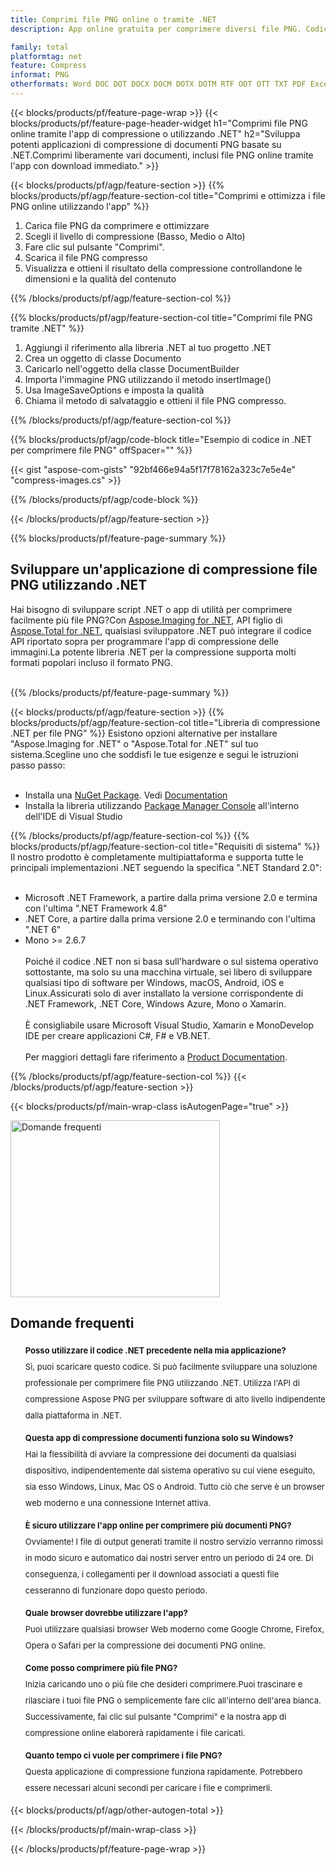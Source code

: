 ```yaml
---
title: Comprimi file PNG online o tramite .NET
description: App online gratuita per comprimere diversi file PNG. Codice della libreria di compressione .NET per documenti PNG.

family: total
platformtag: net
feature: Compress
informat: PNG
otherformats: Word DOC DOT DOCX DOCM DOTX DOTM RTF ODT OTT TXT PDF Excel XLS XLSX XLSB XLSM XLT XLTX XLTM CSV TSV ODS Image BMP GIF JPEG JPG PNG APNG TIFF
---
```

{{< blocks/products/pf/feature-page-wrap >}}
{{< blocks/products/pf/feature-page-header-widget h1="Comprimi file PNG online tramite l'app di compressione o utilizzando .NET" h2="Sviluppa potenti applicazioni di compressione di documenti PNG basate su .NET.Comprimi liberamente vari documenti, inclusi file PNG online tramite l'app con download immediato." >}}

{{< blocks/products/pf/agp/feature-section >}}
{{% blocks/products/pf/agp/feature-section-col title="Comprimi e ottimizza i file PNG online utilizzando l'app" %}}

1. Carica file PNG da comprimere e ottimizzare
1. Scegli il livello di compressione (Basso, Medio o Alto)
1. Fare clic sul pulsante "Comprimi".
1. Scarica il file PNG compresso
1. Visualizza e ottieni il risultato della compressione controllandone le dimensioni e la qualità del contenuto

{{% /blocks/products/pf/agp/feature-section-col %}}

{{% blocks/products/pf/agp/feature-section-col title="Comprimi file PNG tramite .NET" %}}

1. Aggiungi il riferimento alla libreria .NET al tuo progetto .NET
1. Crea un oggetto di classe Documento
1. Caricarlo nell'oggetto della classe DocumentBuilder
1. Importa l'immagine PNG utilizzando il metodo insertImage()
1. Usa ImageSaveOptions e imposta la qualità
1. Chiama il metodo di salvataggio e ottieni il file PNG compresso.

{{% /blocks/products/pf/agp/feature-section-col %}}

{{% blocks/products/pf/agp/code-block title="Esempio di codice in .NET per comprimere file PNG" offSpacer="" %}}

{{< gist "aspose-com-gists" "92bf466e94a5f17f78162a323c7e5e4e" "compress-images.cs" >}}

{{% /blocks/products/pf/agp/code-block %}}

{{< /blocks/products/pf/agp/feature-section >}}


{{% blocks/products/pf/feature-page-summary %}}


<h2>Sviluppare un'applicazione di compressione file PNG utilizzando .NET</h2>

Hai bisogno di sviluppare script .NET o app di utilità per comprimere facilmente più file PNG?Con [Aspose.Imaging for .NET](https://products.aspose.com/imaging/net/), API figlio di [Aspose.Total for .NET](https://products.aspose.com/total/net/), qualsiasi sviluppatore .NET può integrare il codice API riportato sopra per programmare l'app di compressione delle immagini.La potente libreria .NET per la compressione supporta molti formati popolari incluso il formato PNG.<br /><br />

{{% /blocks/products/pf/feature-page-summary %}}

{{< blocks/products/pf/agp/feature-section >}}
{{% blocks/products/pf/agp/feature-section-col title="Libreria di compressione .NET per file PNG" %}}
Esistono opzioni alternative per installare "Aspose.Imaging for .NET" o "Aspose.Total for .NET" sul tuo sistema.Scegline uno che soddisfi le tue esigenze e segui le istruzioni passo passo:<br /><br />

- Installa una [NuGet Package](https://www.nuget.org/packages/Aspose.Imaging/). Vedi [Documentation](https://docs.aspose.com/imaging/net/installation/#installing-asposeimaging-for-net-through-nuget)
- Installa la libreria utilizzando [Package Manager Console](https://docs.aspose.com/imaging/net/installation/#install-or-update-asposeimaging-using-the-package-manager-console) all'interno dell'IDE di Visual Studio

{{% /blocks/products/pf/agp/feature-section-col %}}
{{% blocks/products/pf/agp/feature-section-col title="Requisiti di sistema" %}}
Il nostro prodotto è completamente multipiattaforma e supporta tutte le principali implementazioni .NET seguendo la specifica ".NET Standard 2.0":<br /><br />

- Microsoft .NET Framework, a partire dalla prima versione 2.0 e termina con l'ultima ".NET Framework 4.8"
- .NET Core, a partire dalla prima versione 2.0 e terminando con l'ultima ".NET 6"
- Mono >= 2.6.7
<br /><br />
Poiché il codice .NET non si basa sull'hardware o sul sistema operativo sottostante, ma solo su una macchina virtuale, sei libero di sviluppare qualsiasi tipo di software per Windows, macOS, Android, iOS e Linux.Assicurati solo di aver installato la versione corrispondente di .NET Framework, .NET Core, Windows Azure, Mono o Xamarin.<br /><br />
È consigliabile usare Microsoft Visual Studio, Xamarin e MonoDevelop IDE per creare applicazioni C#, F# e VB.NET.
<br /><br />
Per maggiori dettagli fare riferimento a [Product Documentation](https://docs.aspose.com/imaging/net/system-requirements/).

{{% /blocks/products/pf/agp/feature-section-col %}}
{{< /blocks/products/pf/agp/feature-section >}}

{{< blocks/products/pf/main-wrap-class isAutogenPage="true" >}}

<style>.howtolist li{margin-right: 0!important;line-height: 26px;position: relative;margin-bottom: 10px;font-size: 13px;list-style-type: none;}</style>
<div class="col-md-12 tl bg-gray-dark howtolist section">
  <a class="anchor" name="faqpage"></a>
  <div class="container tl dflex" itemscope="" itemtype="https://schema.org/FAQPage">
      <div class="col-md-4 howtosectiongfx">
          <img class="social-panel-hide-on-mobile" src="https://www.groupdocs.cloud/templates/brand/images/groupdocs/conversion/groupdocs_conversion-brand.png" alt="Domande frequenti" width="335" height="283">
      </div>
      <div class="howtosection col-md-8">
          <div>
              <h2>Domande frequenti</h2>
               <ul>
                  <li itemscope="" itemprop="mainEntity" itemtype="https://schema.org/Question">
                      <div>
                          <span itemprop="name"><b>Posso utilizzare il codice .NET precedente nella mia applicazione?</b></span>
                      </div>
                      <div itemscope="" itemprop="acceptedAnswer" itemtype="https://schema.org/Answer">
                          <span itemprop="text">Sì, puoi scaricare questo codice. Si può facilmente sviluppare una soluzione professionale per comprimere file PNG utilizzando .NET. Utilizza l'API di compressione Aspose PNG per sviluppare software di alto livello indipendente dalla piattaforma in .NET.</span>
                      </div>
                  </li>
                  <li itemscope="" itemprop="mainEntity" itemtype="https://schema.org/Question">
                      <div>
                          <span itemprop="name"><b>Questa app di compressione documenti funziona solo su Windows?</b></span>
                      </div>
                      <div itemscope="" itemprop="acceptedAnswer" itemtype="https://schema.org/Answer">
                          <span itemprop="text">Hai la flessibilità di avviare la compressione dei documenti da qualsiasi dispositivo, indipendentemente dal sistema operativo su cui viene eseguito, sia esso Windows, Linux, Mac OS o Android. Tutto ciò che serve è un browser web moderno e una connessione Internet attiva.</span>
                      </div>
                  </li>
                  <li itemscope="" itemprop="mainEntity" itemtype="https://schema.org/Question">
                      <div>
                          <span itemprop="name"><b>È sicuro utilizzare l'app online per comprimere più documenti PNG?</b></span>
                      </div>
                      <div itemscope="" itemprop="acceptedAnswer" itemtype="https://schema.org/Answer">
                          <span itemprop="text">Ovviamente! I file di output generati tramite il nostro servizio verranno rimossi in modo sicuro e automatico dai nostri server entro un periodo di 24 ore. Di conseguenza, i collegamenti per il download associati a questi file cesseranno di funzionare dopo questo periodo.</span>
                      </div>
                  </li>                 
                  <li itemscope="" itemprop="mainEntity" itemtype="https://schema.org/Question">
                      <div>
                          <span itemprop="name"><b>Quale browser dovrebbe utilizzare l'app?</b></span>
                      </div>
                      <div itemscope="" itemprop="acceptedAnswer" itemtype="https://schema.org/Answer">
                          <span itemprop="text">Puoi utilizzare qualsiasi browser Web moderno come Google Chrome, Firefox, Opera o Safari per la compressione dei documenti PNG online.</span>
                      </div>
                  </li>
 		  <li itemscope="" itemprop="mainEntity" itemtype="https://schema.org/Question">
                      <div>
                          <span itemprop="name"><b>Come posso comprimere più file PNG?</b></span>
                      </div>
                      <div itemscope="" itemprop="acceptedAnswer" itemtype="https://schema.org/Answer">
                          <span itemprop="text">Inizia caricando uno o più file che desideri comprimere.Puoi trascinare e rilasciare i tuoi file PNG o semplicemente fare clic all'interno dell'area bianca. Successivamente, fai clic sul pulsante "Comprimi" e la nostra app di compressione online elaborerà rapidamente i file caricati.</span>
                      </div>
                  </li>
 		  <li itemscope="" itemprop="mainEntity" itemtype="https://schema.org/Question">
                      <div>
                          <span itemprop="name"><b>Quanto tempo ci vuole per comprimere i file PNG?</b></span>
                      </div>
                      <div itemscope="" itemprop="acceptedAnswer" itemtype="https://schema.org/Answer">
                          <span itemprop="text">Questa applicazione di compressione funziona rapidamente. Potrebbero essere necessari alcuni secondi per caricare i file e comprimerli.</span>
                      </div>
                  </li>
              </ul>
          </div>
      </div>
  </div>

{{< blocks/products/pf/agp/other-autogen-total >}}

{{< /blocks/products/pf/main-wrap-class >}}

{{< /blocks/products/pf/feature-page-wrap >}}